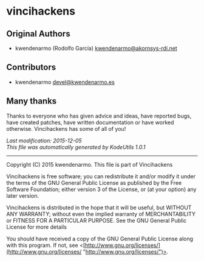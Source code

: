 # vincihackens #

## Original Authors ##

-   kwendenarmo (Rodolfo García) <kwendenarmo@akornsys-rdi.net>  

## Contributors ##

-   kwendenarmo <devel@kwendenarmo.es>  

## Many thanks ##

Thanks to everyone who has given advice and ideas, have reported bugs, have 
created patches, have written documentation or have worked otherwise. 
Vincihackens has some of all of you!

_Last modification: 2015-12-05_  
_This file was automatically generated by KodeUtils 1.0.1_

* * *

Copyright (C) 2015 kwendenarmo. This file is part of Vincihackens

Vincihackens is free software; you can redistribute it and/or modify it under 
the terms of the GNU General Public License as published by the Free Software 
Foundation; either version 3 of the License, or (at your option) any later 
version.

Vincihackens is distributed in the hope that it will be useful, but WITHOUT ANY 
WARRANTY; without even the implied warranty of MERCHANTABILITY or FITNESS FOR A 
PARTICULAR PURPOSE.  See the GNU General Public License for more details

You should have received a copy of the GNU General Public License along with 
this program.  If not, see 
<[http://www.gnu.org/licenses/](http://www.gnu.org/licenses/ "http://www.gnu.org/licenses/")>.
